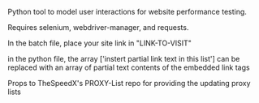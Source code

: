 Python tool to model user interactions for website performance testing.

Requires selenium, webdriver-manager, and requests.

In the batch file, place your site link in "LINK-TO-VISIT"

in the python file, the array ['instert partial link text in this list'] can be replaced with an array of partial text contents of the embedded link <a> tags

Props to TheSpeedX's PROXY-List repo for providing the updating proxy lists
